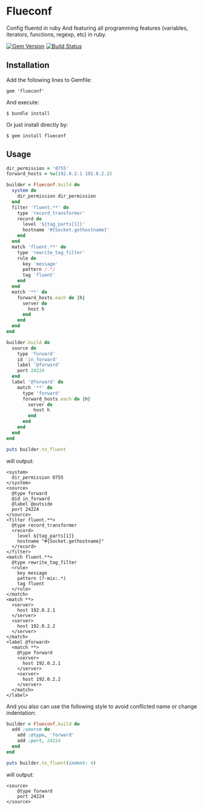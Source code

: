 # Flueconf

Config fluentd in ruby
And featuring all programming features (variables, iterators, functions, regexp, etc) in ruby.

[![Gem Version](https://badge.fury.io/rb/flueconf.svg)](https://badge.fury.io/rb/flueconf)
[![Build Status](https://travis-ci.org/RiANOl/flueconf.svg?branch=master)](https://travis-ci.org/RiANOl/flueconf)

## Installation

Add the following lines to Gemfile:

    gem 'flueconf'

And execute:

    $ bundle install

Or just install directly by:

    $ gem install flueconf

## Usage

```ruby
dir_permission = '0755'
forward_hosts = %w(192.0.2.1 192.0.2.2)

builder = Flueconf.build do
  system do
    dir_permission dir_permission
  end
  filter 'fluent.**' do
    type 'record_transformer'
    record do
      level '${tag_parts[1]}'
      hostname '#{Socket.gethostname}'
    end
  end
  match 'fluent.**' do
    type 'rewrite_tag_filter'
    rule do
      key 'message'
      pattern /.*/
      tag 'fluent'
    end
  end
  match '**' do
    forward_hosts.each do |h|
      server do
        host h
      end
    end
  end
end

builder.build do
  source do
    type 'forward'
    id 'in_forward'
    label '@forward'
    port 24224
  end
  label '@forward' do
    match '**' do
      type 'forward'
      forward_hosts.each do |h|
        server do
          host h
        end
      end
    end
  end
end

puts builder.to_fluent
```

will output:

```
<system>
  dir_permission 0755
</system>
<source>
  @type forward
  @id in_forward
  @label @outside
  port 24224
</source>
<filter fluent.**>
  @type record_transformer
  <record>
    level ${tag_parts[1]}
    hostname "#{Socket.gethostname}"
  </record>
</filter>
<match fluent.**>
  @type rewrite_tag_filter
  <rule>
    key message
    pattern (?-mix:.*)
    tag fluent
  </rule>
</match>
<match **>
  <server>
    host 192.0.2.1
  </server>
  <server>
    host 192.0.2.2
  </server>
</match>
<label @forward>
  <match **>
    @type forward
    <server>
      host 192.0.2.1
    </server>
    <server>
      host 192.0.2.2
    </server>
  </match>
</label>
```

And you also can use the following style to avoid conflicted name or change indentation:

```ruby
builder = Flueconf.build do
  add :source do
    add :@type, 'forward'
    add :port, 24224
  end
end

puts builder.to_fluent(indent: 4)
```

will output:

```
<source>
    @type forward
    port 24224
</source>
```
